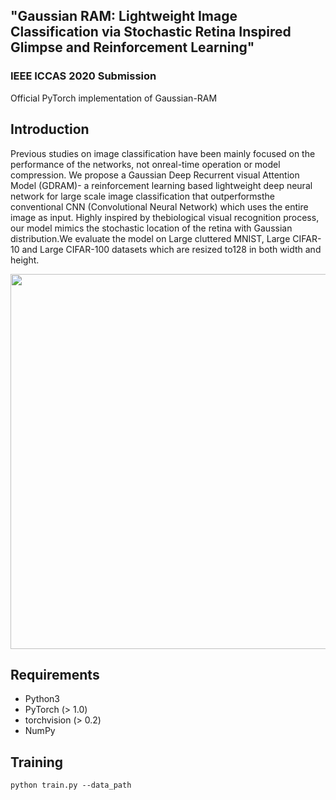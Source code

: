 ## "Gaussian RAM: Lightweight Image Classification via Stochastic Retina Inspired Glimpse and Reinforcement Learning"

### IEEE ICCAS 2020 Submission

Official PyTorch implementation of Gaussian-RAM


## Introduction
Previous studies on image classification have been mainly focused on the performance of the networks, not onreal-time operation or model compression.  We propose a Gaussian Deep Recurrent visual Attention Model (GDRAM)- a reinforcement learning based lightweight deep neural network for large scale image classification that outperformsthe conventional CNN (Convolutional Neural Network) which uses the entire image as input.  Highly inspired by thebiological visual recognition process, our model mimics the stochastic location of the retina with Gaussian distribution.We evaluate the model on Large cluttered MNIST, Large CIFAR-10 and Large CIFAR-100 datasets which are resized to128 in both width and height.

<p align = "center">
<img src="https://github.com/dsshim0125/gaussian-ram/blob/master/fig.png" width="600"> 
</p>

## Requirements
- Python3
- PyTorch (> 1.0)
- torchvision (> 0.2)
- NumPy

## Training
```angular2html
python train.py --data_path 
```
